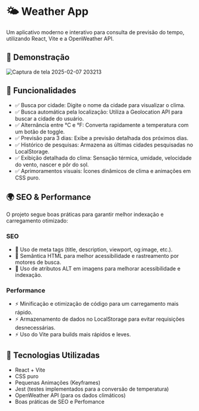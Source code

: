 # 🌤️ Weather App
Um aplicativo moderno e interativo para consulta de previsão do tempo, utilizando React, Vite e a OpenWeather API.

## 📸 Demonstração

![Captura de tela 2025-02-07 203213](https://github.com/user-attachments/assets/ec3054bd-a596-4a46-8856-252c29df75f8)

## 📌 Funcionalidades
- ✅ Busca por cidade: Digite o nome da cidade para visualizar o clima.
- ✅ Busca automática pela localização: Utiliza a Geolocation API para buscar a cidade do usuário.
- ✅ Alternância entre °C e °F: Converta rapidamente a temperatura com um botão de toggle.
- ✅ Previsão para 3 dias: Exibe a previsão detalhada dos próximos dias.
- ✅ Histórico de pesquisas: Armazena as últimas cidades pesquisadas no LocalStorage.
- ✅ Exibição detalhada do clima: Sensação térmica, umidade, velocidade do vento, nascer e pôr do sol.
- ✅ Aprimoramentos visuais: Ícones dinâmicos de clima e animações em CSS puro.

## 🌍 SEO & Performance
O projeto segue boas práticas para garantir melhor indexação e carregamento otimizado:

### SEO
- 🔹 Uso de meta tags (title, description, viewport, og:image, etc.).
- 🔹 Semântica HTML para melhor acessibilidade e rastreamento por motores de busca.
- 🔹 Uso de atributos ALT em imagens para melhorar acessibilidade e indexação.

### Performance
- ⚡ Minificação e otimização de código para um carregamento mais rápido.
- ⚡ Armazenamento de dados no LocalStorage para evitar requisições desnecessárias.
- ⚡ Uso do Vite para builds mais rápidos e leves.

## 🚀 Tecnologias Utilizadas
- React + Vite
- CSS puro 
- Pequenas Animações (Keyframes)
- Jest (testes implementados para a conversão de temperatura)
- OpenWeather API (para os dados climáticos)
- Boas práticas de SEO e Perfomance
